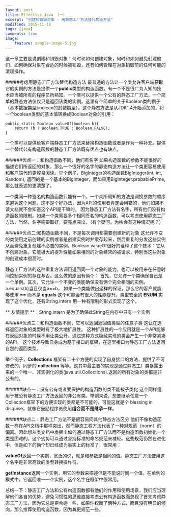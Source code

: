 ```yaml
---
layout: post
title: Effective Java （一）
excerpt: "创建和销毁对象 - 用静态工厂方法替代构造方法"
modified: 2015-11-18
tags: [java]
comments: true
image:
    feature: sample-image-5.jpg
---
```


这一章主要是说创建和销毁对象：何时和如何创建对象，何时和如何避免创建他们，如何确保对象在合适的时候被销毁，还有如何管理在对象销毁前的任何可能的清理操作。

#####考虑用静态工厂方法替代构造方法
最普通的方法让一个类允许客户端获取它的实例的方法是提供一个**public**类型的构造函数。有一个不是很广为人知的技术应当被所有的程序员所熟知。一个类可以提供一个公有的静态工厂方法，一个简单的静态方法仅仅只是返回该类的实例。这里有个简单的关于Boolean类的例子（基本数据类型boolean的封装类型）。这个静态方法是从JDK1.4开始添加的，将一个boolean类型的基本值转换成Boolean对象的引用：

```
public static Boolean valueOf(boolean b){
	return (b ? Boolean.TRUE : Boolean.FALSE);
}
```
一个类可以提供给客户端静态工厂方法来替换构造函数或者是作为一种补充。提供一个替代公有构造函数的静态工厂方法既有优点也有缺点。

######优点一：和构造函数不同，他们有名字
如果构造函数的参数不能很好的描述它们所返回的对象，那么一个很好的名字的静态构造方法让一个类更容易使用和客户端代码更容易阅读。举个例子，BigInteger的构造函数BigInteger(int, int, Random), 返回的是一个基本的BigInteger，而如果用BigInteger.probablePrime,那么就表述的更清楚了。

一个类同一种签名的构造函数只能有一个。一个众所周知的方法是调换参数的顺序来避免这个问题。这不是个好办法，因为API的使用者肯定会用错的，他们如果不读文档就不会知道这个API是干嘛的。
因为静态工厂方法有名字，所有他们没有构造函数的限制。如果一个类需要多个相同签名的构造函数，可以考虑使用静态工厂方法，当然，名字需要取好，要亮点突出。（有个疑问，为啥会有这种情况呢？）

######优点二:和构造函数不同，不是每次调用都需要创建新的对象
这允许不变的类使用之前创建的实例或者是创建实例时并缓存起来，然后重复的分发这些实例从而避免重复创建不必要的实例。Boolean.valueOf很好的诠释了这个技术：它从不创建对象。它能极大的提升性能如果相同的对象经常的被请求，特别当这些对象的创建成本很高时。

静态工厂方法的这种重复方法调用返回同一个对象的能力，也可以被用来在任意时间控制实例的存在与否。这么做的原因有俩个：
首先，它允许一个类确保自己是一个单例。其次，它允许一个不变的类能确保没有俩个完全相同的实例。a.equals(b)当且仅当a==b，
如果一个类能做出这样的保证，那么它的客户就能够使用 **==** 而不是 **equals** 这个可能会有很大的性能提升。类型安全的 **ENUM** 实现了这个优化，还有String.intern 用一种有限制的形式实现了这个。 

** 友情提示 **：String.intern 是为了确保此String在内存中只有一个实例

######优点三：和构造函数不同，它可以返回返回值类型的任意子类
这让在选择返回对象的类型时有了极大地扩展性。
这种扩展性的一个应用就是一个API能够在返回对象的时候不用让类公开。通过这种方式隐藏实现的类会产生一个非常紧凑的API。
这个技术导致自身成为基于接口的框架，在这里接口为静态工厂方法返回自然的返回类型。

举个例子，**Collections** 框架有二十个方便的实现了自身接口的方法，提供了不可修改的，同步的 **collection** 等等。这其中最主要的实现是通过静态工厂类暴露出来的一个唯一、非实例化的类(java.util.Collections).返回的所有对象的类都是非公有的。

######缺点一：没有公有或者受保护的构造函数的类不能被子类化
这个同样适用于被公有静态工厂方法返回的非公有类。举例来说，想要继承任意一个Collection框架下的方便实现的类都是不可能的。可能这就是个 blessing in disguise，就像它鼓励程序员使用**组合而不是继承**一样。

######缺点二：静态工厂方法不是很容易同其他静态方法区分
他们不像构造函数一样在API文档中那样突出，然而静态工程方法代表了一种对规范（norm）的偏离。因此想从类文档中发掘出如何通过静态工厂方法而不是构造函数初始化一个类是困难的。这个劣势可以通过坚持标准的命名规范来减轻。这些规范仍然在进化中，但是如下的俩个却已经成为事实上的标准了，很常用：

**valueOf**返回一个实例，宽泛的说，就是和参数是相同的值。静态工厂方法使用这个名字是非常高效的类型转换操作符。

**getInstance**返回一个实例，用它的参数来描述但是不能说时同一个值。在单例的模式中，它返回唯一一个实例，这个名字在框架中很常用。

总结一下：静态工厂方法和公有构造函数都有他们的作用和使用场景，我们应当理解他们各自的优势，避免习惯性的思维直接考虑公有构造函数而忽视了首先考虑静态工厂方法，因为它总是更合适一些。如果你权衡了俩种方式，而且没有明显的倾向，那么推荐使用构造函数，因为其更规范一些。

